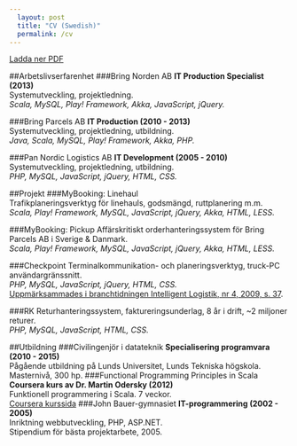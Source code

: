 ```yaml
---
  layout: post
  title: "CV (Swedish)"
  permalink: /cv
---
```


[Ladda ner PDF](/files/Anton_Fagerberg_CV.pdf)

##Arbetslivserfarenhet
###Bring Norden AB
<b>IT Production Specialist  (2013)</b><br />
Systemutveckling, projektledning.<br />
<i>Scala, MySQL, Play! Framework, Akka, JavaScript, jQuery.</i>

###Bring Parcels AB
<b>IT Production (2010 - 2013)</b><br />
Systemutveckling, projektledning, utbildning.<br />
<i>Java, Scala, MySQL, Play! Framework, Akka, PHP.</i>

###Pan Nordic Logistics AB
<b>IT Development (2005 - 2010)</b><br />
Systemutveckling, projektledning, utbildning.<br />
<i>PHP, MySQL, JavaScript, jQuery, HTML, CSS.</i>

##Projekt
###MyBooking: Linehaul	
Trafikplaneringsverktyg för linehauls, godsmängd, ruttplanering m.m.<br />
<i>Scala, Play! Framework, MySQL, JavaScript, jQuery, Akka, HTML, LESS.</i>

###MyBooking: Pickup
Affärskritiskt orderhanteringssystem för Bring Parcels AB i Sverige & Danmark.<br />
<i>Scala, Play! Framework, MySQL, JavaScript, jQuery, Akka, HTML, LESS.</i>

###Checkpoint
Terminalkommunikation- och planeringsverktyg, truck-PC användargränssnitt.<br />
<i>PHP, MySQL, JavaScript, jQuery, HTML, CSS.</i><br />
[Uppmärksammades i branchtidningen Intelligent Logistik, nr 4, 2009, s. 37](/files/intelligent_logistik.pdf).

###RK
Returhanteringssystem, faktureringsunderlag, 8 år i drift, ~2 miljoner returer.<br />
<i>PHP, MySQL, JavaScript, HTML, CSS.</i>

##Utbildning
###Civilingenjör i datateknik
<b>Specialisering programvara (2010 - 2015)</b><br />
Pågående utbildning på Lunds Universitet, Lunds Tekniska högskola. Masternivå, 300 hp.
###Functional Programming Principles in Scala
<b>Coursera kurs av Dr. Martin Odersky (2012)</b><br />
Funktionell programmering i Scala. 7 veckor.<br />
[Coursera kurssida](http://www.coursera.org/course/progfun)
###John Bauer-gymnasiet
<b>IT-programmering (2002 - 2005)</b><br />
Inriktning webbutveckling, PHP, ASP.NET.<br />
Stipendium för bästa projektarbete, 2005.